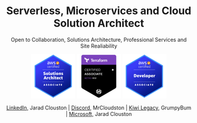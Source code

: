 <h1 align='center'>Serverless, Microservices and Cloud Solution Architect</h1>

<p align='center'>Open to Collaboration, Solutions Architecture, Professional Services and Site Realiability</p>

<p align='center'>
<a href='https://www.credly.com/badges/f79b0404-91e3-4c75-8fd1-acd7bd3c61f3/public_url'><img src='./content/asa.png' width='120' height='120' alt='AWS Certified Associate Architect' /></a>
<a href='https://www.credly.com/badges/86ed6258-fcf6-497f-9a39-519444f34bd9/public_url'><img src='./content/h2.png' width='120' height='120' alt='HashiCorp Terraform Certified Associate' /></a>
<a href='https://www.credly.com/badges/d9b54c12-af67-4763-a076-d0320dba736b/public_url'><img src='./content/adev.png' width='120' height='120' alt='AWS Certified Associate Developer' /></a>
</p>

<p align='center'>
    <a href='https://www.linkedin.com/in/jaradclouston/'>LinkedIn,</a> Jarad Clouston       |
    <a href='https://discordapp.com/users/MrCloudston#8324'>Discord,</a> MrCloudston        |
    <a href='https://gist.github.com/GrumpyBum'>Kiwi Legacy,</a> GrumpyBum                  |
    <a href='https://docs.microsoft.com/en-us/users/jaradclouston/transcript/7o92jt40jez6444'>Microsoft,</a> Jarad Clouston
</p>

<!---
MrCloudston/MrCloudston is a ✨ special ✨ repository because its `README.md` (this file) appears on your GitHub profile.
You can click the Preview link to take a look at your changes.
--->

